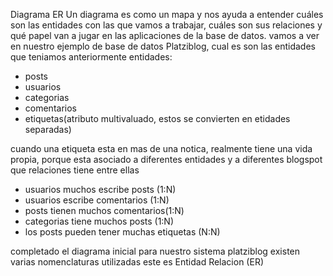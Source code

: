 Diagrama ER
Un diagrama es como un mapa y nos ayuda a entender cuáles son las entidades con las que vamos a trabajar, cuáles son sus relaciones y qué papel van a jugar en las aplicaciones de la base de datos.
vamos a ver en nuestro ejemplo de base de datos Platziblog, cual es son las entidades que teniamos anteriormente
entidades:

- posts
- usuarios
- categorias
- comentarios
- etiquetas(atributo multivaluado, estos se convierten en etidades separadas)

cuando una etiqueta esta en mas de una notica, realmente tiene una vida propia, porque esta asociado a diferentes entidades y a diferentes blogspot
que relaciones tiene entre ellas

- usuarios muchos escribe posts (1:N)
- usuarios escribe comentarios (1:N)
- posts tienen muchos comentarios(1:N)
- categorias tiene muchos posts (1:N)
- los posts pueden tener muchas etiquetas (N:N)

completado el diagrama inicial para nuestro sistema platziblog
existen varias nomenclaturas utilizadas
este es Entidad Relacion (ER)
